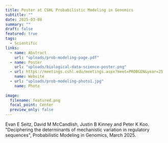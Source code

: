 ```yaml
---
title: Poster at CSHL Probabilistic Modeling in Genomics
subtitle: ""
date: 2025-03-08
summary: ""
draft: false
featured: true
tags:
  - Scientific
links:
  - name: Abstract
    url: "uploads/prob-modeling-page.pdf"
  - name: Poster
    url: "uploads/biological-data-science-poster.png"
  - url: https://meetings.cshl.edu/meetings.aspx?meet=PROBGEN&year=25
    name: Website
  - url: "uploads/prob-modeling-photo1.jpg"
    name: Photo
    
image:
  filename: featured.png
  focal_point: Center
  preview_only: false
---
```


Evan E Seitz, David M McCandlish, Justin B Kinney and Peter K Koo. "Deciphering the determinants of mechanistic variation in
regulatory sequences", Probabilistic Modeling in Genomics, March 2025.
